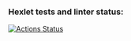 ### Hexlet tests and linter status:
[![Actions Status](https://github.com/IoninMark/python-project-lvl1/workflows/hexlet-check/badge.svg)](https://github.com/IoninMark/python-project-lvl1/actions)